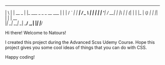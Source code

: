   _   _           _                                
 | \ | |   __ _  | |_    ___    _   _   _ __   ___ 
 |  \| |  / _` | | __|  / _ \  | | | | | '__| / __|
 | |\  | | (_| | | |_  | (_) | | |_| | | |    \__ \
 |_| \_|  \__,_|  \__|  \___/   \__,_| |_|    |___/
                                                   

Hi there! Welcome to Natours!

I created this project during the Advanced Scss Udemy Course.
Hope this project gives you some cool ideas of things that you can do with CSS.

Happy coding!
